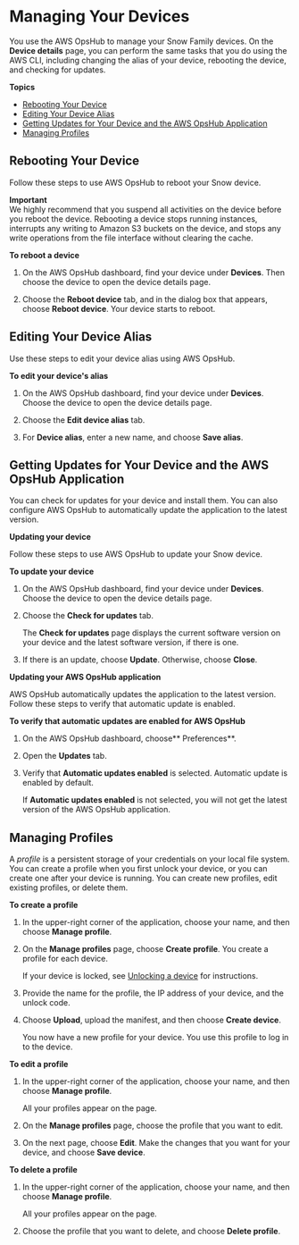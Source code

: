 # Managing Your Devices<a name="manage-device"></a>

You use the AWS OpsHub to manage your Snow Family devices\. On the **Device details** page, you can perform the same tasks that you do using the AWS CLI, including changing the alias of your device, rebooting the device, and checking for updates\.

**Topics**
+ [Rebooting Your Device](#reboot-device)
+ [Editing Your Device Alias](#edit-device-alias)
+ [Getting Updates for Your Device and the AWS OpsHub Application](#get-updates)
+ [Managing Profiles](#manage-profile)

## Rebooting Your Device<a name="reboot-device"></a>

Follow these steps to use AWS OpsHub to reboot your Snow device\.

**Important**  
We highly recommend that you suspend all activities on the device before you reboot the device\. Rebooting a device stops running instances, interrupts any writing to Amazon S3 buckets on the device, and stops any write operations from the file interface without clearing the cache\.

**To reboot a device**

1. On the AWS OpsHub dashboard, find your device under **Devices**\. Then choose the device to open the device details page\. 

1. Choose the **Reboot device** tab, and in the dialog box that appears, choose **Reboot device**\. Your device starts to reboot\.

## Editing Your Device Alias<a name="edit-device-alias"></a>

Use these steps to edit your device alias using AWS OpsHub\.

**To edit your device's alias**

1. On the AWS OpsHub dashboard, find your device under **Devices**\. Choose the device to open the device details page\. 

1. Choose the **Edit device alias** tab\.

1. For **Device alias**, enter a new name, and choose **Save alias**\.

## Getting Updates for Your Device and the AWS OpsHub Application<a name="get-updates"></a>

You can check for updates for your device and install them\. You can also configure AWS OpsHub to automatically update the application to the latest version\.



**Updating your device**

Follow these steps to use AWS OpsHub to update your Snow device\.

**To update your device**

1. On the AWS OpsHub dashboard, find your device under **Devices**\. Choose the device to open the device details page\. 

1. Choose the **Check for updates** tab\.

   The **Check for updates** page displays the current software version on your device and the latest software version, if there is one\.

1. If there is an update, choose **Update**\. Otherwise, choose **Close**\.



**Updating your AWS OpsHub application**

AWS OpsHub automatically updates the application to the latest version\. Follow these steps to verify that automatic update is enabled\.

**To verify that automatic updates are enabled for AWS OpsHub**

1. On the AWS OpsHub dashboard, choose** Preferences**\.

1. Open the **Updates** tab\.

1. Verify that **Automatic updates enabled** is selected\. Automatic update is enabled by default\.

   If **Automatic updates enabled** is not selected, you will not get the latest version of the AWS OpsHub application\.

## Managing Profiles<a name="manage-profile"></a>

A *profile* is a persistent storage of your credentials on your local file system\. You can create a profile when you first unlock your device, or you can create one after your device is running\. You can create new profiles, edit existing profiles, or delete them\.

**To create a profile**

1. In the upper\-right corner of the application, choose your name, and then choose **Manage profile**\.

1. On the **Manage profiles** page, choose **Create profile**\. You create a profile for each device\. 

   If your device is locked, see [Unlocking a device](connect-unlock-device-sbe.md) for instructions\.

1. Provide the name for the profile, the IP address of your device, and the unlock code\.

1. Choose **Upload**, upload the manifest, and then choose **Create device**\. 

   You now have a new profile for your device\. You use this profile to log in to the device\.

**To edit a profile**

1. In the upper\-right corner of the application, choose your name, and then choose **Manage profile**\.

   All your profiles appear on the page\.

1. On the **Manage profiles** page, choose the profile that you want to edit\. 

1. On the next page, choose **Edit**\. Make the changes that you want for your device, and choose **Save device**\.

**To delete a profile**

1. In the upper\-right corner of the application, choose your name, and then choose **Manage profile**\.

   All your profiles appear on the page\.

1. Choose the profile that you want to delete, and choose **Delete profile**\.